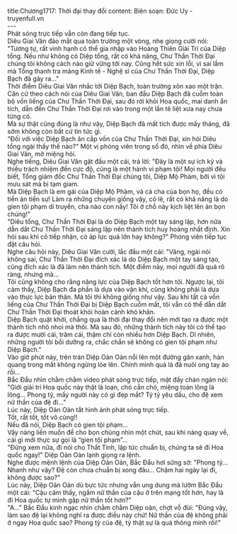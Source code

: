 title:Chương1717: Thời đại thay đổi
content:
Biên soạn: Đức Uy - truyenfull.vn<br>---<br>Phát sóng trực tiếp vẫn còn đang tiếp tục.<br>Diêu Giai Văn đảo mắt qua toàn trường một vòng, nhẹ giọng cười nói: "Tương tự, rất vinh hạnh có thể gia nhập vào Hoàng Thiên Giải Trí của Diệp tổng. Nếu như không có Diệp tổng, rất có khả năng, Chư Thần Thời Đại chúng tôi không cách nào giữ vững tới nay. Cũng hết sức xin lỗi, vì sai lầm mà Tổng thanh tra mảng Kinh tế - Nghệ sĩ của Chư Thần Thời Đại, Diệp Bạch đã gây ra..."<br>Thời điểm Diêu Giai Văn nhắc tới Diệp Bạch, toàn trường xôn xao một trận.<br>Căn cứ theo cách nói của Diêu Giai Văn, ban đầu Diệp Bạch đã cuỗm toàn bộ vốn liếng của Chư Thần Thời Đại, sau đó rời khỏi Hoa quốc, mai danh ẩn tích, dẫn đến Chư Thần Thời Đại rơi vào trong một lần tê liệt xưa nay chưa từng có.<br>Mà sự thật cũng đúng là như vậy, Diệp Bạch đã mất tích được mấy tháng, đã sớm không còn bất cứ tin tức gì.<br>"Đối với việc Diệp Bạch ăn cắp vốn của Chư Thần Thời Đại, xin hỏi Diêu tổng ngài thấy thế nào?" Một vị phóng viên trong số đó, nhìn về phía Diêu Giai Văn, mở miệng hỏi.<br>Nghe tiếng, Diêu Giai Văn gật đầu một cái, trả lời: "Đây là một sự ích kỷ và thiếu trách nhiệm đến cực độ, cũng là một hành vi phạm tội! Mọi người đều biết, Tổng giám đốc Chư Thần Thời Đại chúng tôi, Diệp Mộ Phàm, bởi vì tội mưu sát mà bị tạm giam.<br>Mà Diệp Bạch là em gái của Diệp Mộ Phàm, và cả cha của bọn họ, đều có tiền án tiền sự! Làm ra những chuyện giống vậy, có lẽ, rất có khả năng là do gien tội phạm di truyền, cha nào con nấy! Tôi ở chỗ này kịch liệt lên án bọn chúng!"<br>"Diêu tổng, Chư Thần Thời Đại là do Diệp Bạch một tay sáng lập, hơn nữa dẫn dắt Chư Thần Thời Đại sáng lập nên thành tích huy hoàng nhất định. Xin hỏi sau khi cô tiếp nhận, có áp lực quá lớn hay không?" Phóng viên tiếp tục đặt câu hỏi.<br>Nghe câu hỏi này, Diêu Giai Văn cười, lắc đầu một cái: "Vâng, ngài nói không sai, Chư Thần Thời Đại đích xác là do Diệp Bạch một tay sáng tạo, cũng đích xác là đã làm nên thành tích. Một điểm này, mọi người đã quá rõ ràng, nhưng mà...<br>Tôi cũng không cho rằng năng lực của Diệp Bạch tốt hơn tôi. Ngược lại, tôi cảm thấy, Diệp Bạch đa phần là dựa vào vận khí, cũng không phải là dựa vào thực lực bản thân. Mà tôi thì không giống như vậy. Sau khi tất cả vốn liếng của Chư Thần Thời Đại bị Diệp Bạch cuỗm mất, tôi vẫn có thể dẫn dắt Chư Thần Thời Đại thoát khỏi hoàn cảnh khó khăn.<br>Diệp Bạch quật khởi, chẳng qua là thời đại thay đổi nên mới tạo ra được một thành tích nhỏ nhoi mà thôi. Mà sau đó, những thành tích này tôi có thể tạo ra được mười cái, trăm cái, thậm chí còn nhiều hơn Diệp Bạch. Dĩ nhiên, những người tôi bồi dưỡng ra, chắc chắn sẽ không có gien tội phạm như Diệp Bạch."<br>Vào giờ phút này, trên trán Diệp Oản Oản nổi lên một đường gân xanh, hàn quang trong mắt không ngừng lóe lên. Chính mình quả là đã nuôi ong tay áo rồi…<br>Bắc Đẩu nhìn chằm chằm video phát sóng trực tiếp, mặt đầy chán ngán nói: "Giới giải trí Hoa quốc này thật là loạn, chó cắn chó, miệng toàn lông là lông... Phong tỷ, mấy người này có gì đẹp mắt? Tỷ tỷ yêu dấu, cho đệ xem nữ thần của đệ đi…"<br>Lúc này, Diệp Oản Oản tắt hình ảnh phát sóng trực tiếp.<br>Tốt, rất tốt, tốt vô cùng!!<br>Nếu đã nói, Diệp Bạch có gien tội phạm…<br>Vậy nàng liền muốn để cho bọn chúng nhìn một chút, sau khi nàng quay về, cái gì mới thực sự gọi là “gien tội phạm”…<br>"Đừng xem nữa, đi nói cho Thất Tinh, lập tức chuẩn bị, chúng ta sẽ đi Hoa quốc ngay!" Diệp Oản Oản lạnh giọng ra lệnh.<br>Nghe được mệnh lệnh của Diệp Oản Oản, Bắc Đẩu hơi sững sờ: "Phong tỷ... Nhanh như vậy? Đệ còn chưa chuẩn bị xong đâu... Chậm hai ngày lại đi, không được sao?"<br>Lúc này, Diệp Oản Oản dù bực tức nhưng vẫn ung dung mà lườm Bắc Đẩu một cái: "Cậu cảm thấy, ngắm nữ thần của cậu ở trên mạng tốt hơn, hay là đi Hoa quốc tự mình gặp nữ thần tốt hơn?"<br>"A..." Bắc Đẩu kinh ngạc nhìn chằm chằm Diệp oản, chợt vỗ đùi: "Đúng vậy, làm sao đệ lại không nghĩ ra được điều này chứ! Nữ thần của đệ không phải ở ngay Hoa quốc sao? Phong tỷ của đệ, tỷ thật sự là quá thông minh rồi!"